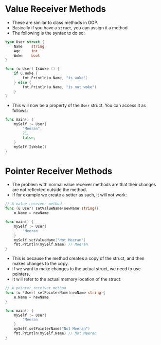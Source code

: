 # Value Receiver Methods
+ These are similar to class methods in OOP.
+ Basically if you have a `struct`, you can assign it a method.
+ The following is the syntax to do so:
```go
type User struct {
	Name	string
	Age		int
	Woke	bool
}

func (u User) IsWoke () {
	if u.Woke {
		fmt.Println(u.Name, "is woke")
	} else {
		fmt.Println(u.Name, "is not woke")
	}
}
```
+ This will now be a property of the `User` struct. You can access it as follows:
```go
func main() {
	mySelf := User{
		"Meeran",
		21,
		false,
	}
	mySelf.IsWoke()
}
```

# Pointer Receiver Methods
+ The problem with normal value receiver methods are that their changes are not reflected outside the method.
+ If for example we create a setter as such, it will not work:
```go
// A value receiver method
func (u User) setValueName(newName string){
	u.Name = newName

func main() {
    mySelf := User{
        "Meeran
    }
    mySelf.setValueName("Not Meeran")
    fmt.Println(mySelf.Name) // Meeran
}
```
+ This is because the method creates a copy of the struct, and then makes changes to the copy.
+ If we want to make changes to the actual struct, we need to use pointers.
+ It will refer to the actual memory location of the struct:
```go
// A pointer receiver method
func (u *User) setPointerName(newName string){
    u.Name = newName
}

func main() {
    mySelf := User{
        "Meeran
    }
    mySelf.setPointerName("Not Meeran")
    fmt.Println(mySelf.Name) // Not Meeran
}
```
